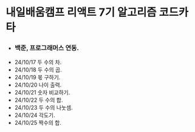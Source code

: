 # 내일배움캠프 리액트 7기 알고리즘 코드카타

- ### 백준, 프로그래머스 연동.
- 24/10/17 두 수의 차.
- 24/10/18 두 수의 곱.
- 24/10/19 몫 구하기.
- 24/10/20 나이 출력.
- 24/10/21 숫자 비교하기.
- 24/10/22 두 수의 합.
- 24/10/23 두 수의 나눗셈.
- 24/10/24 각도기.
- 24/10/25 짝수의 합.
